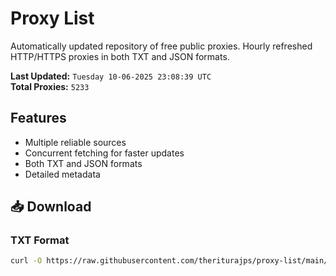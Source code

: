 # Proxy List

Automatically updated repository of free public proxies. Hourly refreshed HTTP/HTTPS proxies in both TXT and JSON formats.

**Last Updated:** `Tuesday 10-06-2025 23:08:39 UTC`  
**Total Proxies:** `5233`

## Features
- Multiple reliable sources
- Concurrent fetching for faster updates
- Both TXT and JSON formats
- Detailed metadata

## 📥 Download

### TXT Format
```bash
curl -O https://raw.githubusercontent.com/theriturajps/proxy-list/main/proxies.txt